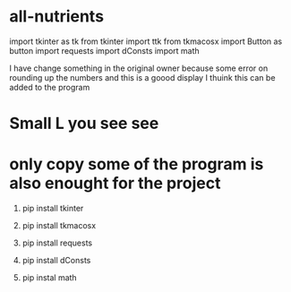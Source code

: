 # all-nutrients
import tkinter as tk
from tkinter import ttk
from tkmacosx import Button as button
import requests
import dConsts
import math
 
I have change something in the original owner
because some error on rounding up the numbers
and this is a goood display
I thuink this can be added to the program

# Small L you see see
# only copy some of the program is also enought for the project

1. pip install tkinter
 
2. pip install tkmacosx

3. pip install requests

4. pip install dConsts

5. pip instal math

